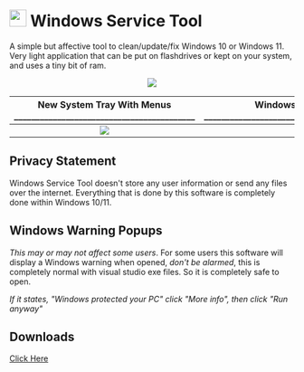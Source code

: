 # <img src="https://i.postimg.cc/NFJSjQC3/WSTLow-Res.png" width="30" height="30"> Windows Service Tool
A simple but affective tool to clean/update/fix Windows 10 or Windows 11. Very light application that can be put on flashdrives or kept on your system, and uses a tiny bit of ram.

<p align="center">
  <img src="https://jotechofficial.github.io/Windows-Service-Tool/Images(WST)/Screenshot%202024-03-17%20000149.png" />
</p>

New System Tray With Menus __________________________________________ | Windows StartUp Mode ________________________________________________
:-------------------------:|:-------------------------:
![](https://jotechofficial.github.io/Windows-Service-Tool/Images(WST)/systemtray.png)  |  ![](https://jotechofficial.github.io/Windows-Service-Tool/Images(WST)/startupmode.png)

Privacy Statement
---------
Windows Service Tool doesn't store any user information or send any files over the internet. Everything that is done by this software is completely done within Windows 10/11.

Windows Warning Popups
---------
*This may or may not affect some users*. For some users this software will display a Windows warning when opened, *don't be alarmed*, this is completely normal with visual studio exe files. So it is completely safe to open.

*If it states, "Windows protected your PC" click "More info", then click "Run anyway"*

Downloads
---------
[Click Here](https://github.com/JoBagOfDonuts/JoTechComputerHelper/releases/)
